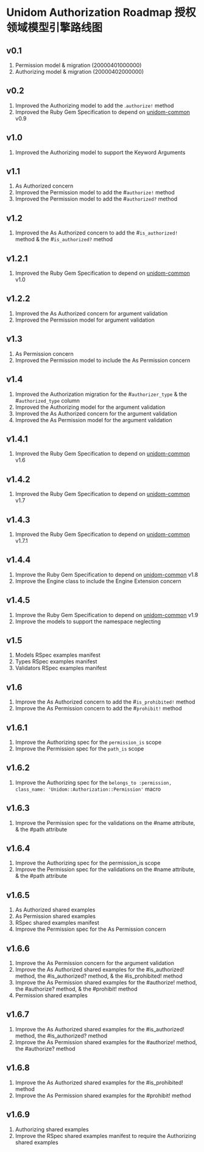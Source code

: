 # Unidom Authorization Roadmap 授权领域模型引擎路线图

## v0.1
1. Permission model & migration (20000401000000)
2. Authorizing model & migration (20000402000000)

## v0.2
1. Improved the Authorizing model to add the .``authorize!`` method
2. Improved the Ruby Gem Specification to depend on [unidom-common](https://github.com/topbitdu/unidom-common) v0.9

## v1.0
1. Improved the Authorizing model to support the Keyword Arguments

## v1.1
1. As Authorized concern
2. Improved the Permission model to add the #``authorize!`` method
3. Improved the Permission model to add the #``authorized?`` method

## v1.2
1. Improved the As Authorized concern to add the #``is_authorized!`` method & the #``is_authorized?`` method

## v1.2.1
1. Improved the Ruby Gem Specification to depend on [unidom-common](https://github.com/topbitdu/unidom-common) v1.0

## v1.2.2
1. Improved the As Authorized concern for argument validation
2. Improved the Permission model for argument validation

## v1.3
1. As Permission concern
2. Improved the Permission model to include the As Permission concern

## v1.4
1. Improved the Authorization migration for the #``authorizer_type`` & the #``authorized_type`` column
2. Improved the Authorizing model for the argument validation
3. Improved the As Authorized concern for the argument validation
4. Improved the As Permission model for the argument validation

## v1.4.1
1. Improved the Ruby Gem Specification to depend on [unidom-common](https://github.com/topbitdu/unidom-common) v1.6

## v1.4.2
1. Improved the Ruby Gem Specification to depend on [unidom-common](https://github.com/topbitdu/unidom-common) v1.7

## v1.4.3
1. Improved the Ruby Gem Specification to depend on [unidom-common](https://github.com/topbitdu/unidom-common) v1.7.1

## v1.4.4
1. Improve the Ruby Gem Specification to depend on [unidom-common](https://github.com/topbitdu/unidom-common) v1.8
2. Improve the Engine class to include the Engine Extension concern

## v1.4.5
1. Improve the Ruby Gem Specification to depend on [unidom-common](https://github.com/topbitdu/unidom-common) v1.9
2. Improve the models to support the namespace neglecting

## v1.5
1. Models RSpec examples manifest
2. Types RSpec examples manifest
3. Validators RSpec examples manifest

## v1.6
1. Improve the As Authorized concern to add the #``is_prohibited!`` method
2. Improve the As Permission concern to add the #``prohibit!`` method

## v1.6.1
1. Improve the Authorizing spec for the ``permission_is`` scope
2. Improve the Permission spec for the ``path_is`` scope

## v1.6.2
1. Improve the Authorizing spec for the ``belongs_to :permission, class_name: 'Unidom::Authorization::Permission'`` macro

## v1.6.3
1. Improve the Permission spec for the validations on the #name attribute, & the #path attribute

## v1.6.4
1. Improve the Authorizing spec for the permission_is scope
2. Improve the Permission spec for the validations on the #name attribute, & the #path attribute

## v1.6.5
1. As Authorized shared examples
2. As Permission shared examples
3. RSpec shared examples manifest
4. Improve the Permission spec for the As Permission concern

## v1.6.6
1. Improve the As Permission concern for the argument validation
2. Improve the As Authorized shared examples for the #is_authorized! method, the #is_authorized? method, & the #is_prohibited! method
3. Improve the As Permission shared examples for the #authorize! method, the #authorize? method, & the #prohibit! method
4. Permission shared examples

## v1.6.7
1. Improve the As Authorized shared examples for the #is_authorized! method, the #is_authorized? method
2. Improve the As Permission shared examples for the #authorize! method, the #authorize? method

## v1.6.8
1. Improve the As Authorized shared examples for the #is_prohibited! method
2. Improve the As Permission shared examples for the #prohibit! method

## v1.6.9
1. Authorizing shared examples
2. Improve the RSpec shared examples manifest to require the Authorizing shared examples
